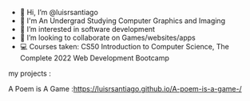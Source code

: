 - 👋 Hi, I’m @luisrsantiago
- 📓 I'm An Undergrad Studying Computer Graphics and Imaging
- 👀 I’m interested in software development 
- 💞️ I’m looking to collaborate on Games/websites/apps
- 💻 Courses taken: CS50 Introduction to Computer Science, The Complete 2022 Web Development Bootcamp



my projects :
 

A Poem is A Game  :https://luisrsantiago.github.io/A-poem-is-a-game-/
